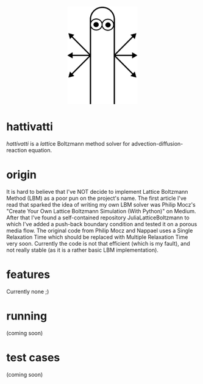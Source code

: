 <p align="center">
  <img src="https://github.com/bchaber/hattivatti/blob/main/logo.svg" height="256px" alt="A streamer. Or a hattifattener. Maybe a D2Q6 stencil?"/>
  <h1>hattivatti</h1>
</p>

<em>hattivatti</em> is a <em>latti</em>ce Boltzmann method solver for advection-diffusion-reaction equation.

# origin
It is hard to believe that I've NOT decide to implement Lattice Boltzmann Method (LBM) as a poor pun on the project's name.
The first article I've read that sparked the idea of writing my own LBM solver was Philip Mocz's "Create Your Own Lattice Boltzmann Simulation (With Python)" on Medium. After that I've found a self-contained repository JuliaLatticeBoltzmann to which I've added a push-back boundary condition and tested it on a porous media flow. The original code from Philip Mocz and Nappael uses a Single Relaxation Time which should be replaced with Multiple Relaxation Time very soon. Currently the code is not that efficient (which is my fault), and not really stable (as it is a rather basic LBM implementation).

# features
Currently none ;)

# running
(coming soon)

# test cases
(coming soon)
